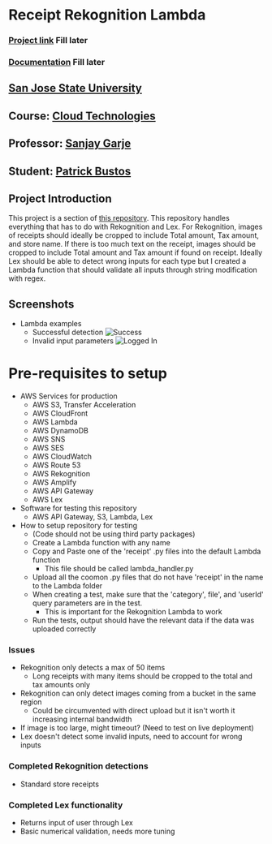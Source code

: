 # Receipt Rekognition Lambda
### [Project link]() Fill later
### [Documentation]() Fill later

## [San Jose State University](http://www.sjsu.edu/)
## Course: [Cloud Technologies](http://info.sjsu.edu/web-dbgen/catalog/courses/CMPE281.html)
## Professor: [Sanjay Garje](https://www.linkedin.com/in/sanjaygarje/)
## Student: [Patrick Bustos](https://www.linkedin.com/in/patrickdbustos/)
## Project Introduction
This project is a section of [this repository](). This repository handles everything that has to do with Rekognition and Lex. For Rekognition, images of receipts should ideally be cropped to include Total amount, Tax amount, and store name. If there is too much text on the receipt, images should be cropped to include Total amount and Tax amount if found on receipt. Ideally Lex should be able to detect wrong inputs for each type but I created a Lambda function that should validate all inputs through string modification with regex.
## Screenshots
- Lambda examples
  - Successful detection ![Success](https://i.imgur.com/tX7yfoe.png)
  - Invalid input parameters ![Logged In](https://i.imgur.com/MlkbSzA.png)
# Pre-requisites to setup
- AWS Services for production
  - AWS S3, Transfer Acceleration
  - AWS CloudFront
  - AWS Lambda
  - AWS DynamoDB
  - AWS SNS
  - AWS SES
  - AWS CloudWatch
  - AWS Route 53
  - AWS Rekognition
  - AWS Amplify
  - AWS API Gateway
  - AWS Lex
- Software for testing this repository
  - AWS API Gateway, S3, Lambda, Lex
- How to setup repository for testing
  - (Code should not be using third party packages)
  - Create a Lambda function with any name
  - Copy and Paste one of the 'receipt' .py files into the default Lambda function
    - This file should be called lambda_handler.py
  - Upload all the coomon .py files that do not have 'receipt' in the name to the Lambda folder
  - When creating a test, make sure that the 'category', file', and 'userId' query parameters are in the test.
    - This is important for the Rekognition Lambda to work
  - Run the tests, output should have the relevant data if the data was uploaded correctly
  
### Issues
- Rekognition only detects a max of 50 items
  - Long receipts with many items should be cropped to the total and tax amounts only
- Rekognition can only detect images coming from a bucket in the same region
  - Could be circumvented with direct upload but it isn't worth it increasing internal bandwidth
- If image is too large, might timeout? (Need to test on live deployment)
- Lex doesn't detect some invalid inputs, need to account for wrong inputs

### Completed Rekognition detections
- Standard store receipts

### Completed Lex functionality
- Returns input of user through Lex
- Basic numerical validation, needs more tuning
